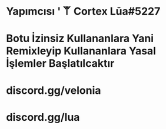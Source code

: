 # Yapımcısı ' 𐊚 Cortex Lūa#5227 
# Botu İzinsiz Kullananlara Yani Remixleyip Kullananlara Yasal İşlemler Başlatılcaktır
# discord.gg/velonia
# discord.gg/lua
